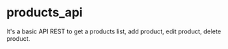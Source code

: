 # products_api
It's  a basic API REST to get a products list, add product, edit product, delete product.
